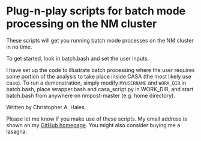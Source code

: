 Plug-n-play scripts for batch mode processing on the NM cluster
======

These scripts will get you running batch mode processes on the NM cluster in no time.

To get started, look in batch.bash and set the user inputs.

I have set up the code to illustrate batch processing where the user requires some portion of the analysis to take place inside CASA (the most likely use case). To run a demonstration, simply modify ```MYUSERNAME``` and ```WORK_DIR``` in batch.bash, place wrapper.bash and casa_script.py in WORK_DIR, and start batch.bash from anywhere on nmpost-master (e.g. home directory).

Written by Christopher A. Hales.

Please let me know if you make use of these scripts. My email address is shown on my [GitHub homepage](https://github.com/chrishales). You might also consider buying me a lasagna.
